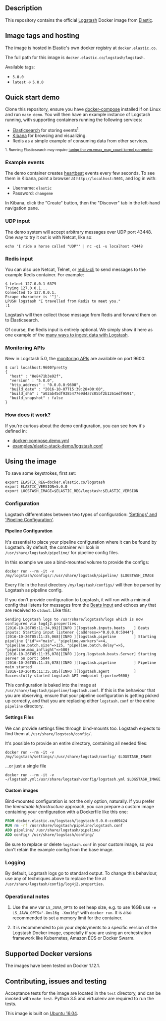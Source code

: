 ## Description

This repository contains the official [Logstash][logstash] Docker image from
[Elastic][elastic].

## Image tags and hosting

The image is hosted in Elastic's own docker registry at `docker.elastic.co`.

The full path for this image is `docker.elastic.co/logstash/logstash`.

Available tags:

- `5.0.0`
- `latest` -> `5.0.0`

## Quick start demo
Clone this repository, ensure you
have [docker-compose](https://docs.docker.com/compose/install/) installed if on Linux and run `make demo`. You will then have an example instance of Logstash running, with supporting containers running the following services:

* [Elasticsearch][elasticsearch-docker] for storing events<sup>1</sup>.
* [Kibana][kibana-docker] for browsing and visualizing.
* Redis as a simple example of consuming data from other services.

<sup>1. Running Elasticsearch may require [tuning the vm.vmax_map_count kernel parameter][tuning].</sup>

[tuning]: https://github.com/elastic/elasticsearch-docker#host-prerequisites

### Example events
The demo container creates [heartbeat][heartbeat-input]
events every few seconds.  To see them in Kibana, point a browser at
`http://localhost:5601`, and log in with:

* Username: `elastic`
* Password: `changeme`

In Kibana, click the "Create" button, then the "Discover" tab in the
left-hand navigation pane.

### UDP input
The demo system will accept arbitrary messages over UDP port 43448. One
way to try it out is with Netcat, like so:

``` shell
echo 'I ride a horse called "UDP"' | nc -q1 -u localhost 43448
```

### Redis input
You can also use Netcat, Telnet, or [redis-cli][redis-cli]
to send messages to the example Redis container. For example:

``` shell
$ telnet 127.0.0.1 6379
Trying 127.0.0.1...
Connected to 127.0.0.1.
Escape character is '^]'.
LPUSH logstash "I travelled from Redis to meet you."
:1
```

Logstash will then collect those message from Redis and forward them on to
Elasticsearch.

Of course, the Redis input is entirely optional. We simply show it here as one
example of the [many ways to ingest data with Logstash][ls-inputs].

### Monitoring APIs
New in Logstash 5.0, the [monitoring APIs][mon-apis] are available on port 9600:

``` shell
$ curl localhost:9600?pretty
{
  "host" : "8e8471b3e92f",
  "version" : "5.0.0",
  "http_address" : "0.0.0.0:9600",
  "build_date" : "2016-10-07T15:39:28+00:00",
  "build_sha" : "a02ab45df9385477e9d4a7c05bf2b1261edf9591",
  "build_snapshot" : false
}
```

### How does it work?
If you're curious about the demo configuration, you can see how it's defined
in:
* [docker-compose.demo.yml](./docker-compose.demo.yml)
* [examples/elastic-stack-demo/logstash.conf](./examples/elastic-stack-demo/logstash.conf)

[logstash]: https://www.elastic.co/products/logstash
[elastic]: https://www.elastic.co
[elasticsearch-docker]: https://github.com/elastic/elasticsearch-docker
[kibana-docker]: https://github.com/elastic/kibana-docker
[heartbeat-input]: https://www.elastic.co/guide/en/logstash/5.0/plugins-inputs-heartbeat.html
[redis-cli]: http://redis.io/topics/rediscli
[ls-inputs]: https://www.elastic.co/guide/en/logstash/5.0/input-plugins.html
[mon-apis]: https://www.elastic.co/guide/en/logstash/5.0/monitoring.html

## Using the image

To save some keystrokes, first set:

``` shell
export ELASTIC_REG=docker.elastic.co/logstash
export ELASTIC_VERSION=5.0.0
export LOGSTASH_IMAGE=$ELASTIC_REG/logstash:$ELASTIC_VERSION
```

### Configuration

Logstash differentiates between two types of configuration:
['Settings' and 'Pipeline Configuration'][conf-types].

#### Pipeline Configuration

It's essential to place your pipeline configuration where it can be found by
Logstash. By default, the container will look in
`/usr/share/logstash/pipeline/` for pipeline config files.

In this example we use a bind-mounted volume to provide the configs:

``` shell
docker run --rm -it -v /my/logstash/configs/:/usr/share/logstash/pipeline/ $LOGSTASH_IMAGE
```

Every file in the host directory `/my/logstash/configs/` will then be parsed
by Logstash as pipeline config.

If you don't provide configuration to Logstash, it will run with a minimal
config that listens for messages from the [Beats input][beats-input] and echoes any that
are received to `stdout`. Like this:

```
Sending Logstash logs to /usr/share/logstash/logs which is now configured via log4j2.properties.
[2016-10-26T05:11:34,992][INFO ][logstash.inputs.beats    ] Beats inputs: Starting input listener {:address=>"0.0.0.0:5044"}
[2016-10-26T05:11:35,068][INFO ][logstash.pipeline        ] Starting pipeline {"id"=>"main", "pipeline.workers"=>4, "pipeline.batch.size"=>125, "pipeline.batch.delay"=>5, "pipeline.max_inflight"=>500}
[2016-10-26T05:11:35,078][INFO ][org.logstash.beats.Server] Starting server on port: 5044
[2016-10-26T05:11:35,078][INFO ][logstash.pipeline        ] Pipeline main started
[2016-10-26T05:11:35,105][INFO ][logstash.agent           ] Successfully started Logstash API endpoint {:port=>9600}
```

This configuration is baked into the image at `/usr/share/logstash/pipeline/logstash.conf`.
If this is the behaviour that you are observing, ensure that your
pipeline configuration is getting picked up correctly, and that you are replacing
either `logstash.conf` or the entire `pipeline` directory.

[beats-input]: https://www.elastic.co/guide/en/logstash/current/plugins-inputs-beats.html

#### Settings Files

We can provide settings files through bind-mounts too. Logstash expects to
find them at `/usr/share/logstash/config/`.

It's possible to provide an entire directory, containing all needed files:

```
docker run --rm -it -v /my/logstash/settings/:/usr/share/logstash/config/ $LOGSTASH_IMAGE
```

...or just a single file

```
docker run --rm -it -v ~/logstash.yml:/usr/share/logstash/config/logstash.yml $LOGSTASH_IMAGE
```

[conf-types]: https://www.elastic.co/guide/en/logstash/5.0/config-setting-files.html

#### Custom images

Bind-mounted configuration is not the only option, naturally. If you prefer the
_Immutable Infrastructure_ approach, you can prepare a custom image containing
your configuration with a Dockerfile like this one:

``` dockerfile
FROM docker.elastic.co/logstash/logstash:5.0.0-ccd69424
RUN rm -rf /usr/share/logstash/pipeline/logstash.conf
ADD pipeline/ /usr/share/logstash/pipeline/
ADD config/ /usr/share/logstash/confing/
```

Be sure to replace or delete `logstash.conf` in your custom image, so you don't
retain the example config from the base image.

### Logging

By default, Logstash logs go to standard output. To change this behaviour, use
any of techniques above to replace the file at
`/usr/share/logstash/config/log4j2.properties`.

### Operational notes

1. Use the env var `LS_JAVA_OPTS` to set heap size, e.g. to use 16GB
   use `-e LS_JAVA_OPTS="-Xms16g -Xmx16g"` with `docker run`. It is
   also recommended to set a memory limit for the container.

2. It is recommended to pin your deployments to a specific version of
   the Logstash Docker image, especially if you are using an
   orchestration framework like Kubernetes, Amazon ECS or Docker
   Swarm.

## Supported Docker versions

The images have been tested on Docker 1.12.1.

## Contributing, issues and testing

Acceptance tests for the image are located in the `test` directory, and can
be invoked with `make test`. Python 3.5 and virtualenv are required to run
the tests.

This image is built on [Ubuntu 16.04][ubuntu-1604].

[ubuntu-1604]: https://github.com/tianon/docker-brew-ubuntu-core/blob/188bcceb999c0c465b3053efefd4e1a03d3fc47e/xenial/Dockerfile
